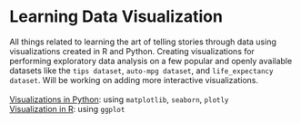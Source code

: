 # Learning Data Visualization

All things related to learning the art of telling stories through data using visualizations created in R and Python.
Creating visualizations for performing exploratory data analysis on a few popular and openly available datasets like the `tips dataset`, `auto-mpg dataset`, and `life_expectancy dataset`. Will be working on adding more interactive visualizations.
<br><br>
[Visualizations in Python](Python/): using `matplotlib`, `seaborn`, `plotly` <br>
[Visualization in R](r/): using `ggplot`

